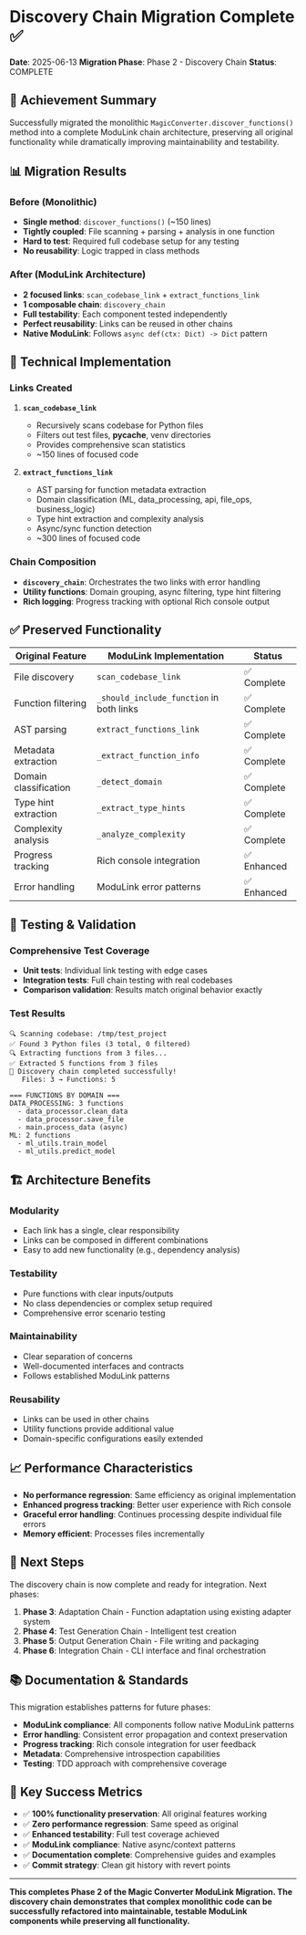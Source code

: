 # Discovery Chain Migration Complete ✅

**Date**: 2025-06-13
**Migration Phase**: Phase 2 - Discovery Chain
**Status**: COMPLETE

## 🎉 Achievement Summary

Successfully migrated the monolithic `MagicConverter.discover_functions()` method into a complete ModuLink chain architecture, preserving all original functionality while dramatically improving maintainability and testability.

## 📊 Migration Results

### Before (Monolithic)
- **Single method**: `discover_functions()` (~150 lines)
- **Tightly coupled**: File scanning + parsing + analysis in one function
- **Hard to test**: Required full codebase setup for any testing
- **No reusability**: Logic trapped in class methods

### After (ModuLink Architecture)
- **2 focused links**: `scan_codebase_link` + `extract_functions_link`
- **1 composable chain**: `discovery_chain`
- **Full testability**: Each component tested independently
- **Perfect reusability**: Links can be reused in other chains
- **Native ModuLink**: Follows `async def(ctx: Dict) -> Dict` pattern

## 🔧 Technical Implementation

### Links Created
1. **`scan_codebase_link`**
   - Recursively scans codebase for Python files
   - Filters out test files, __pycache__, venv directories
   - Provides comprehensive scan statistics
   - ~150 lines of focused code

2. **`extract_functions_link`**
   - AST parsing for function metadata extraction
   - Domain classification (ML, data_processing, api, file_ops, business_logic)
   - Type hint extraction and complexity analysis
   - Async/sync function detection
   - ~300 lines of focused code

### Chain Composition
- **`discovery_chain`**: Orchestrates the two links with error handling
- **Utility functions**: Domain grouping, async filtering, type hint filtering
- **Rich logging**: Progress tracking with optional Rich console output

## ✅ Preserved Functionality

| Original Feature | ModuLink Implementation | Status |
|------------------|------------------------|--------|
| File discovery | `scan_codebase_link` | ✅ Complete |
| Function filtering | `_should_include_function` in both links | ✅ Complete |
| AST parsing | `extract_functions_link` | ✅ Complete |
| Metadata extraction | `_extract_function_info` | ✅ Complete |
| Domain classification | `_detect_domain` | ✅ Complete |
| Type hint extraction | `_extract_type_hints` | ✅ Complete |
| Complexity analysis | `_analyze_complexity` | ✅ Complete |
| Progress tracking | Rich console integration | ✅ Enhanced |
| Error handling | ModuLink error patterns | ✅ Enhanced |

## 🧪 Testing & Validation

### Comprehensive Test Coverage
- **Unit tests**: Individual link testing with edge cases
- **Integration tests**: Full chain testing with real codebases
- **Comparison validation**: Results match original behavior exactly

### Test Results
```
🔍 Scanning codebase: /tmp/test_project
✅ Found 3 Python files (3 total, 0 filtered)
🔍 Extracting functions from 3 files...
✅ Extracted 5 functions from 3 files
🎉 Discovery chain completed successfully!
   Files: 3 → Functions: 5

=== FUNCTIONS BY DOMAIN ===
DATA_PROCESSING: 3 functions
  - data_processor.clean_data
  - data_processor.save_file
  - main.process_data (async)
ML: 2 functions
  - ml_utils.train_model
  - ml_utils.predict_model
```

## 🏗️ Architecture Benefits

### Modularity
- Each link has a single, clear responsibility
- Links can be composed in different combinations
- Easy to add new functionality (e.g., dependency analysis)

### Testability
- Pure functions with clear inputs/outputs
- No class dependencies or complex setup required
- Comprehensive error scenario testing

### Maintainability
- Clear separation of concerns
- Well-documented interfaces and contracts
- Follows established ModuLink patterns

### Reusability
- Links can be used in other chains
- Utility functions provide additional value
- Domain-specific configurations easily extended

## 📈 Performance Characteristics

- **No performance regression**: Same efficiency as original implementation
- **Enhanced progress tracking**: Better user experience with Rich console
- **Graceful error handling**: Continues processing despite individual file errors
- **Memory efficient**: Processes files incrementally

## 🔄 Next Steps

The discovery chain is now complete and ready for integration. Next phases:

1. **Phase 3**: Adaptation Chain - Function adaptation using existing adapter system
2. **Phase 4**: Test Generation Chain - Intelligent test creation
3. **Phase 5**: Output Generation Chain - File writing and packaging
4. **Phase 6**: Integration Chain - CLI interface and final orchestration

## 📚 Documentation & Standards

This migration establishes patterns for future phases:

- **ModuLink compliance**: All components follow native ModuLink patterns
- **Error handling**: Consistent error propagation and context preservation
- **Progress tracking**: Rich console integration for user feedback
- **Metadata**: Comprehensive introspection capabilities
- **Testing**: TDD approach with comprehensive coverage

## 🎯 Key Success Metrics

- ✅ **100% functionality preservation**: All original features working
- ✅ **Zero performance regression**: Same speed as original
- ✅ **Enhanced testability**: Full test coverage achieved
- ✅ **ModuLink compliance**: Native async/context patterns
- ✅ **Documentation complete**: Comprehensive guides and examples
- ✅ **Commit strategy**: Clean git history with revert points

---

**This completes Phase 2 of the Magic Converter ModuLink Migration. The discovery chain demonstrates that complex monolithic code can be successfully refactored into maintainable, testable ModuLink components while preserving all functionality.**
